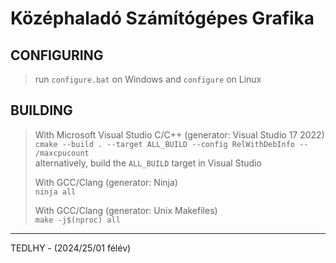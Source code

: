 # Középhaladó Számítógépes Grafika

## CONFIGURING

> run `configure.bat` on Windows and `configure` on Linux

## BUILDING

> With Microsoft Visual Studio C/C++ (generator: Visual Studio 17 2022)  
> `cmake --build . --target ALL_BUILD --config RelWithDebInfo -- /maxcpucount`  
> alternatively, build the `ALL_BUILD` target in Visual Studio
>
> With GCC/Clang (generator: Ninja)  
> `ninja all`
>
> With GCC/Clang (generator: Unix Makefiles)  
> `make -j$(nproc) all`

---

TEDLHY - (2024/25/01 félév)
